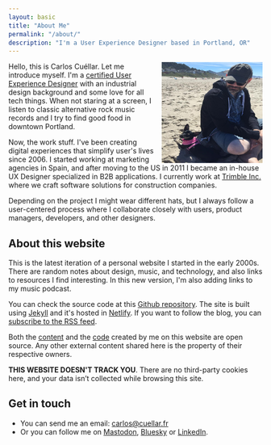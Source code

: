 ```yaml
---
layout: basic
title: "About Me"
permalink: "/about/"
description: "I'm a User Experience Designer based in Portland, OR"
---
```


<img src="/assets/images/141.jpg" alt="picture with my dog" class="portrait of carlos cuellar" class="aspect-square rotate-3 rounded-2xl bg-slate-100 object-cover dark:bg-slate-800" width="200" height="200" style="float:right;margin-left:1rem">

Hello, this is Carlos Cuéllar. Let me introduce myself. I'm a [certified User Experience Designer](/assets/certificates/nng-ux-certificate-cuellar.pdf) with an industrial design background and some love for all tech things. When not staring at a screen, I listen to classic alternative rock music records and I try to find good food in downtown Portland.

Now, the work stuff. I've been creating digital experiences that simplify user's lives since 2006. I started working at marketing agencies in Spain, and after moving to the US in 2011 I became an in-house UX Designer specialized in B2B applications. I currently work at [Trimble Inc.](https://construction.trimble.com/en) where we craft software solutions for construction companies.

Depending on the project I might wear different hats, but I always follow a user-centered process where I collaborate closely with users, product managers, developers, and other designers. 

## About this website

This is the latest iteration of a personal website I started in the early 2000s. There are random notes about design, music, and technology, and also links to resources I find interesting. In this new version, I'm also adding links to my music podcast.

You can check the source code at this [Github repository](https://github.com/cuellarfr/cuellarfr.github.io). The site is built using [Jekyll](https://jekyllrb.com/) and it's hosted in [Netlify](https://netlify.com/). If you want to follow the blog, you can [subscribe to the RSS feed](/feed.xml).

Both the [content](https://creativecommons.org/licenses/by-sa/4.0/) and the [code](https://github.com/cuellarfr/cuellarfr.github.io/blob/master/LICENSE.md) created by me on this website are open source. Any other external content shared here is the property of their respective owners.

**THIS WEBSITE DOESN'T TRACK YOU**. There are no third-party cookies here, and your data isn’t collected while browsing this site.

## Get in touch
- You can send me an email: [carlos@cuellar.fr](mailto:carlos@cuellar.fr)
- Or you can follow me on [Mastodon](https://social.vivaldi.net/@cuellarfr), [Bluesky](https://bsky.app/profile/cuellar.fr) or [LinkedIn](https://www.linkedin.com/in/cuellarfr).
